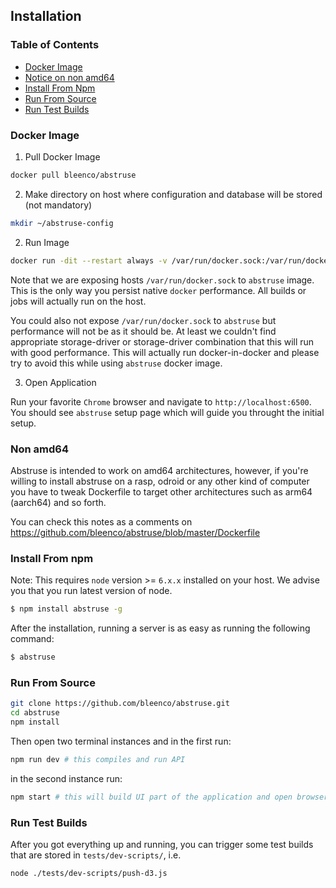 ## Installation

### Table of Contents

* [Docker Image](#docker-image)
* [Notice on non amd64](#non-amd64)
* [Install From Npm](#install-from-npm)
* [Run From Source](#run-from-source)
* [Run Test Builds](#run-test-builds)

### Docker Image

1. Pull Docker Image

```sh
docker pull bleenco/abstruse
```

2. Make directory on host where configuration and database will be stored (not mandatory)

```sh
mkdir ~/abstruse-config
```

2. Run Image

```sh
docker run -dit --restart always -v /var/run/docker.sock:/var/run/docker.sock -v ~/abstruse-config:/root/abstruse -p 6500:6500 bleenco/abstruse
```

Note that we are exposing hosts `/var/run/docker.sock` to `abstruse` image. This is the only way you persist native `docker` performance.
All builds or jobs will actually run on the host.

You could also not expose `/var/run/docker.sock` to `abstruse` but performance will not be as it should be. At least we couldn't find appropriate
storage-driver or storage-driver combination that this will run with good performance. This will actually run docker-in-docker and please try to avoid
this while using `abstruse` docker image.

3. Open Application

Run your favorite `Chrome` browser and navigate to `http://localhost:6500`. You should see `abstruse` setup page which will guide you
throught the initial setup.

### Non amd64

Abstruse is intended to work on amd64 architectures, however, if you're willing to install abstruse on a rasp, odroid or any other kind of computer you have to tweak Dockerfile to target other architectures such as arm64 (aarch64) and so forth.

You can check this notes as a comments on https://github.com/bleenco/abstruse/blob/master/Dockerfile

### Install From npm

Note: This requires `node` version >= `6.x.x` installed on your host. We advise you that you run latest version of node.

```sh
$ npm install abstruse -g
```

After the installation, running a server is as easy as running the following command:

```sh
$ abstruse
```

### Run From Source

```sh
git clone https://github.com/bleenco/abstruse.git
cd abstruse
npm install
```

Then open two terminal instances and in the first run:

```sh
npm run dev # this compiles and run API
```

in the second instance run:

```sh
npm start # this will build UI part of the application and open browser at http://localhost:8000
```

### Run Test Builds

After you got everything up and running, you can trigger some test builds that are stored in `tests/dev-scripts/`, i.e.

```sh
node ./tests/dev-scripts/push-d3.js
```
